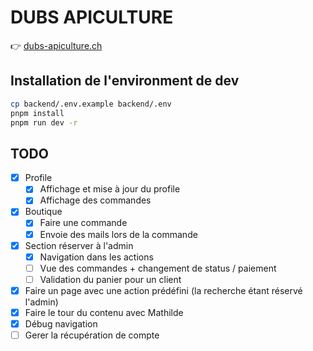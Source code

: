 # DUBS APICULTURE

👉 [dubs-apiculture.ch](https://dubs-apiculture.ch/)

## Installation de l'environment de dev

```sh
cp backend/.env.example backend/.env
pnpm install
pnpm run dev -r
```

## TODO

- [x] Profile
  - [x] Affichage et mise à jour du profile
  - [x] Affichage des commandes
- [x] Boutique
  - [x] Faire une commande
  - [x] Envoie des mails lors de la commande
- [x] Section réserver à l'admin
  - [x] Navigation dans les actions
  - [ ] Vue des commandes + changement de status / paiement
  - [ ] Validation du panier pour un client
- [x] Faire un page avec une action prédéfini (la recherche étant réservé l'admin)
- [x] Faire le tour du contenu avec Mathilde
- [x] Débug navigation
- [ ] Gerer la récupération de compte
